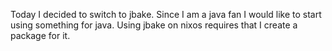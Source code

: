 Today I decided to switch to jbake. Since I am a java fan I would like to start using something for java. Using 
jbake on nixos requires that I create a package for it.


